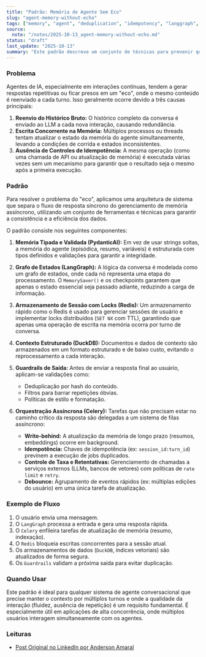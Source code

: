 ```yaml
---
title: "Padrão: Memória de Agente Sem Eco"
slug: "agent-memory-without-echo"
tags: ["memory", "agent", "deduplication", "idempotency", "langgraph", "redis", "celery", "duckdb", "guardrails"]
source:
  note: "/notes/2025-10-13_agent-memory-without-echo.md"
status: "draft"
last_update: "2025-10-13"
summary: "Este padrão descreve um conjunto de técnicas para prevenir que agentes de IA repitam respostas, garantindo conversas mais naturais e eficientes. Ele aborda o problema do 'eco' através de uma arquitetura que combina memória validada, grafos de estados, armazenamento distribuído, e processamento assíncrono."
---
```


### Problema

Agentes de IA, especialmente em interações contínuas, tendem a gerar respostas repetitivas ou ficar presos em um "eco", onde o mesmo conteúdo é reenviado a cada turno. Isso geralmente ocorre devido a três causas principais:
1.  **Reenvio do Histórico Bruto:** O histórico completo da conversa é enviado ao LLM a cada nova interação, causando redundância.
2.  **Escrita Concorrente na Memória:** Múltiplos processos ou threads tentam atualizar o estado da memória do agente simultaneamente, levando a condições de corrida e estados inconsistentes.
3.  **Ausência de Controles de Idempotência:** A mesma operação (como uma chamada de API ou atualização de memória) é executada várias vezes sem um mecanismo para garantir que o resultado seja o mesmo após a primeira execução.

### Padrão

Para resolver o problema do "eco", aplicamos uma arquitetura de sistema que separa o fluxo de resposta síncrono do gerenciamento de memória assíncrono, utilizando um conjunto de ferramentas e técnicas para garantir a consistência e a eficiência dos dados.

O padrão consiste nos seguintes componentes:

1.  **Memória Tipada e Validada (PydanticAI):** Em vez de usar strings soltas, a memória do agente (episódica, resumo, variáveis) é estruturada com tipos definidos e validações para garantir a integridade.

2.  **Grafo de Estados (LangGraph):** A lógica da conversa é modelada como um grafo de estados, onde cada nó representa uma etapa do processamento. O `MemorySaver()` e os checkpoints garantem que apenas o estado essencial seja passado adiante, reduzindo a carga de informação.

3.  **Armazenamento de Sessão com Locks (Redis):** Um armazenamento rápido como o Redis é usado para gerenciar sessões de usuário e implementar locks distribuídos (`SET NX` com TTL), garantindo que apenas uma operação de escrita na memória ocorra por turno de conversa.

4.  **Contexto Estruturado (DuckDB):** Documentos e dados de contexto são armazenados em um formato estruturado e de baixo custo, evitando o reprocessamento a cada interação.

5.  **Guardrails de Saída:** Antes de enviar a resposta final ao usuário, aplicam-se validações como:
    *   Deduplicação por hash do conteúdo.
    *   Filtros para barrar repetições óbvias.
    *   Políticas de estilo e formatação.

6.  **Orquestração Assíncrona (Celery):** Tarefas que não precisam estar no caminho crítico da resposta são delegadas a um sistema de filas assíncrono:
    *   **Write-behind:** A atualização da memória de longo prazo (resumos, embeddings) ocorre em background.
    *   **Idempotência:** Chaves de idempotência (ex: `session_id:turn_id`) previnem a execução de jobs duplicados.
    *   **Controle de Taxa e Retentativas:** Gerenciamento de chamadas a serviços externos (LLMs, bancos de vetores) com políticas de `rate limit` e `retry`.
    - **Debounce:** Agrupamento de eventos rápidos (ex: múltiplas edições do usuário) em uma única tarefa de atualização.

### Exemplo de Fluxo

1.  O usuário envia uma mensagem.
2.  O `LangGraph` processa a entrada e gera uma resposta rápida.
3.  O `Celery` enfileira tarefas de atualização de memória (resumo, indexação).
4.  O `Redis` bloqueia escritas concorrentes para a sessão atual.
5.  Os armazenamentos de dados (`DuckDB`, índices vetoriais) são atualizados de forma segura.
6.  Os `Guardrails` validam a próxima saída para evitar duplicação.

### Quando Usar

Este padrão é ideal para qualquer sistema de agente conversacional que precise manter o contexto por múltiplos turnos e onde a qualidade da interação (fluidez, ausência de repetição) é um requisito fundamental. É especialmente útil em aplicações de alta concorrência, onde múltiplos usuários interagem simultaneamente com os agentes.

### Leituras

- [Post Original no LinkedIn por Anderson Amaral](https://www.linkedin.com/feed/update/urn:li:activity:7383532727225987072)
